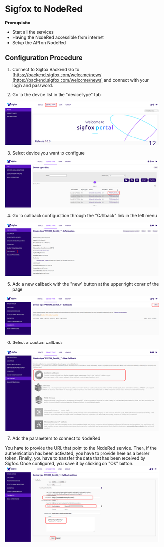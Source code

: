 # Sigfox to NodeRed

**Prerequisite** 
* Start all the services
* Having the NodeRed accessible from internet
* Setup the API on NodeRed

## Configuration Procedure

1. Connect to Sigfox Backend 
Go to [https://backend.sigfox.com/welcome/news](https://backend.sigfox.com/welcome/news) and connect with your login and password. 

2. Go to the device list in the "deviceType" tab  

![Device Type tab](.\Sigfox\Sigfox-callback1.png)

3. Select device you want to configure  

![Device List](.\Sigfox\Sigfox-callback2.png)

4. Go to callback configuration through the "Callback" link in the left menu

![Device List](.\Sigfox\Sigfox-callback3.png)

5. Add a new callback with the "new" button at the upper right coner of the page

![Device List](.\Sigfox\Sigfox-callback4.png)

6. Select a custom callback 

![Device List](.\Sigfox\Sigfox-callback5.png)

7. Add the parameters to connect to NodeRed

You have to provide the URL that point to the NodeRed service. Then, if the authentication has been activated, you have to provide here as a bearer token. 
Finally, you have to transfer the data that has been received by Sigfox. Once configured, you save it by clicking on "Ok" button. 
![Device List](.\Sigfox\Sigfox-callback6.png)